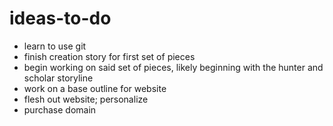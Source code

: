 # ideas-to-do
- learn to use git
- finish creation story for first set of pieces
- begin working on said set of pieces, likely beginning with the hunter and scholar storyline
- work on a base outline for website
- flesh out website; personalize
- purchase domain
